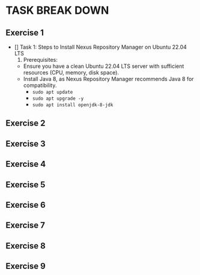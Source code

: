 # TASK BREAK DOWN

## Exercise 1

- [] Task 1: Steps to Install Nexus Repository Manager on Ubuntu 22.04 LTS
  1. Prerequisites:
  - Ensure you have a clean Ubuntu 22.04 LTS server with sufficient resources (CPU, memory, disk space).
  - Install Java 8, as Nexus Repository Manager recommends Java 8 for compatibility.
    - `sudo apt update`
    - `sudo apt upgrade -y`
    - `sudo apt install openjdk-8-jdk`

## Exercise 2

## Exercise 3

## Exercise 4

## Exercise 5

## Exercise 6

## Exercise 7

## Exercise 8

## Exercise 9
